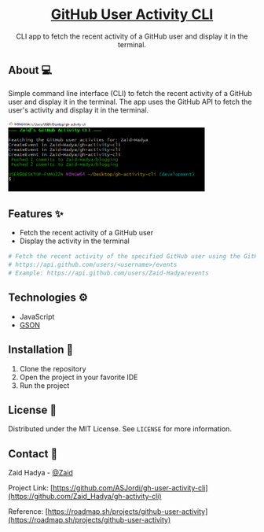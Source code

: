 <div align="center">
  <h1 align="center"><a href="https://github.com/ASJordi/gh-user-activity-cli">GitHub User Activity CLI</a></h1>

  <p align="center">CLI app to fetch the recent activity of a GitHub user and display it in the terminal.</p>
</div>

## About :computer:

Simple command line interface (CLI) to fetch the recent activity of a GitHub user and display it in the terminal. The app uses the GitHub API to fetch the user's activity and display it in the terminal.

<img src="src/main/resources/CLI.png" alt="GitHub User Activity CLI" width="400"/> <br>

## Features :sparkles:

- Fetch the recent activity of a GitHub user
- Display the activity in the terminal

```bash
# Fetch the recent activity of the specified GitHub user using the GitHub API.
# https://api.github.com/users/<username>/events
# Example: https://api.github.com/users/Zaid-Hadya/events 
```

## Technologies :gear:

- JavaScript
- [GSON](https://github.com/google/gson)

## Installation :floppy_disk:

1. Clone the repository
2. Open the project in your favorite IDE
3. Run the project

## License :page_facing_up:

Distributed under the MIT License. See `LICENSE` for more information.

## Contact :email:

Zaid Hadya - [@Zaid](https://www.linkedin.com/in/zaid-hadya)

Project Link: [https://github.com/ASJordi/gh-user-activity-cli](https://github.com/Zaid_Hadya/gh-activity-cli)

Reference: [https://roadmap.sh/projects/github-user-activity](https://roadmap.sh/projects/github-user-activity)
